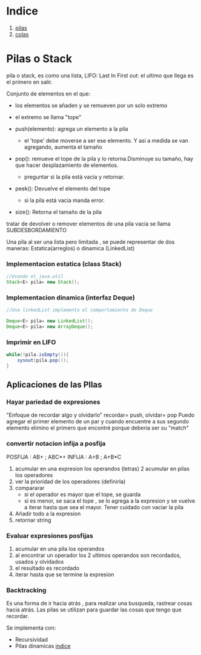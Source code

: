 # Indice
1. [pilas](#pilas)
2. [colas](#colas)


# Pilas o Stack

pila o stack, es como una lista, 
LIFO: Last In First out: el ultimo que llega es el primero en salir.

Conjunto de elementos en el que:
- los elementos se añaden y se remueven por un solo extremo
- el extremo se llama "tope"

- push(elemento): agrega un elemento a la pila
    - el 'tope' debe moverse a ser ese elemento. Y asi a medida se van agregando, aumenta el tamaño

- pop(): remueve el tope de la pila y lo retorna.Disminuye su tamaño, hay que hacer desplazamiento de elementos.
    - preguntar si la pila está vacia y retornar.
- peek(): Devuelve el elemento del tope
    - si la pila está vacia manda error.
- size(): Retorna el tamaño de la pila

tratar de devolver o remover elementos de una pila vacia se llama SUBDESBORDAMIENTO 

Una pila al ser una lista pero limitada , se puede representar de dos maneras: Estatica(arreglos) o dinamica (LinkedList)




### Implementacion estatica (class Stack<E>)
~~~java
//Usando el java.util
Stack<E> pila= new Stack();
~~~
### Implementacion dinamica (interfaz Deque<E>)
~~~java
//Una linkedList implementa el comportamiento de Deque

Deque<E> pila= new LinkedList();
Deque<E> pila= new ArrayDeque();
~~~



### Imprimir en LIFO
~~~java
while(!pila.isEmpty()){
    sysout(pila.pop());
}
~~~
## Aplicaciones de las PIlas

### Hayar pariedad de expresiones
"Enfoque de recordar algo y olvidarlo"
recordar= push, olvidar= pop
Puedo agregar el primer elemento de un par y cuando encuentre a sus segundo elemento elimino el primero que encontré porque deberia ser su "match"

### convertir notacion infija a posfija
POSFIJA :  AB+   ; ABC*+
INFIJA  :   A+B   ; A+B*C

1. acumular en una expresion los operandos (letras)
2 acumular en pilas los operadores
3. ver la prioridad de los operadores (definirla)
4. compararar
    - si el operador es mayor que el tope, se guarda
    - si es menor, se saca el tope , se lo agrega a la expresion y se vuelve a iterar hasta que sea el mayor. Tener cuidado con vaciar la pila
5. Añadir todo a la expresion
6. retornar string

### Evaluar expresiones posfijas
1. acumular en una pila los operandos
2. al encontrar un operador los 2 ultimos operandos son recordados, usados  y olvidados
3. el resultado es recordado
4. iterar hasta que se termine la expresion

### Backtracking

Es una forma de ir hacia atrás , para realizar una busqueda, rastrear cosas hacia atrás.
Las pilas se utilizan para guardar las cosas que tengo que recordar.

Se implementa con:
- Recursividad
- Pilas dinamicas
[indice](#indice)



